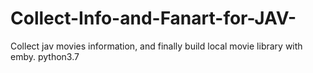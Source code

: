 # Collect-Info-and-Fanart-for-JAV-
Collect jav movies information, and finally build local movie library with emby.
python3.7
